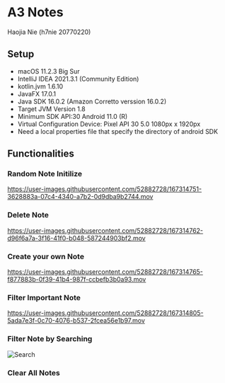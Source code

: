 
# A3 Notes
Haojia Nie (h7nie 20770220)

## Setup
* macOS 11.2.3 Big Sur 
* IntelliJ IDEA 2021.3.1 (Community Edition)
* kotlin.jvm 1.6.10
* JavaFX 17.0.1
* Java SDK 16.0.2 (Amazon Corretto verssion 16.0.2)
* Target JVM Version 1.8
* Minimum SDK API:30 Android 11.0 (R)
* Virtual Configuration Device: Pixel API 30 5.0 1080px x 1920px
* Need a local properties file that specify the directory of android SDK



## Functionalities 

### Random Note Initilize
https://user-images.githubusercontent.com/52882728/167314751-3628883a-07c4-4340-a7b2-0d9dba9b2744.mov

### Delete Note

https://user-images.githubusercontent.com/52882728/167314762-d96f6a7a-3f16-41f0-b048-587244903bf2.mov


### Create your own Note

https://user-images.githubusercontent.com/52882728/167314765-f877883b-0f39-41b4-987f-ccbefb3b0a93.mov

### Filter Important Note


https://user-images.githubusercontent.com/52882728/167314805-5ada7e3f-0c70-4076-b537-2fcea56e1b97.mov

### Filter Note by Searching 

![Search](https://user-images.githubusercontent.com/52882728/167314976-d0c78dbf-4cd7-4050-865c-2bc34f6f87f5.gif)

### Clear All Notes
